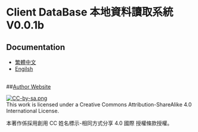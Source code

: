 # Client DataBase 本地資料讀取系統 V0.0.1b

## Documentation
+ [繁體中文](https://github.com/k79k06k02k/ClientDataBase/blob/master/Documentation/zh-tw/zh-tw.md)
+ [Engilsh](https://github.com/k79k06k02k/ClientDataBase/blob/master/Documentation/en/en.md)
<br><br>

##[Author Website](http://k79k06k02k.com/blog)<br>

[![CC-by-sa.png](http://k79k06k02k.com/Image/CC-by-sa.png)](http://creativecommons.org/licenses/by-sa/4.0/)<br>
This work is licensed under a Creative Commons Attribution-ShareAlike 4.0 International License.

本著作係採用創用 CC 姓名標示-相同方式分享 4.0 國際 授權條款授權。
